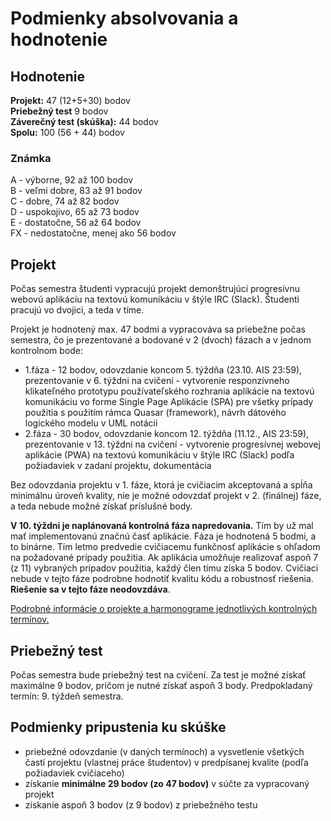 # Podmienky absolvovania a hodnotenie


## Hodnotenie
**Projekt:** 47 (12+5+30) bodov   
**Priebežný test** 9 bodov    
**Záverečný test (skúška):** 44 bodov    
**Spolu:** 100 (56 + 44) bodov    

### Známka
A - výborne, 92 až 100 bodov   
B - veľmi dobre, 83 až 91 bodov    
C - dobre, 74 až 82  bodov  
D - uspokojivo, 65 až 73 bodov    
E - dostatočne, 56 až 64 bodov  
FX - nedostatočne, menej ako 56 bodov


## Projekt
Počas semestra študenti vypracujú projekt demonštrujúci progresívnu webovú aplikáciu na textovú komunikáciu v štýle IRC (Slack). Študenti pracujú vo dvojici, a teda v tíme.

Projekt je hodnotený max. 47 bodmi a vypracováva sa priebežne počas semestra, čo je prezentované a bodované v 2 (dvoch) fázach a v jednom kontrolnom bode:

* 1.fáza  - 12 bodov, odovzdanie koncom 5. týždňa (23.10. AIS 23:59), prezentovanie v 6. týždni na cvičení - vytvorenie responzívneho klikateľného prototypu používateľského rozhrania aplikácie na textovú komunikáciu vo forme Single Page Aplikácie (SPA) pre všetky prípady použitia s použitím rámca Quasar (framework), návrh dátového logického modelu v UML notácii
* 2.fáza - 30 bodov, odovzdanie koncom 12. týždňa (11.12., AIS 23:59), prezentovanie v 13. týždni na cvičení - vytvorenie progresívnej webovej aplikácie (PWA) na textovú komunikáciu v štýle IRC (Slack) podľa požiadaviek v zadaní projektu, dokumentácia

Bez odovzdania projektu v 1. fáze, ktorá je cvičiacim akceptovaná a spĺňa minimálnu úroveň kvality, nie je možné odovzdať projekt v 2. (finálnej) fáze, a teda nebude možné získať príslušné body.

**V 10. týždni je naplánovaná kontrolná fáza napredovania.** Tím by už mal mať implementovanú značnú časť aplikácie. Fáza je hodnotená 5 bodmi, a to binárne. Tím letmo predvedie cvičiacemu funkčnosť aplikácie s ohľadom na požadované prípady použitia. Ak aplikácia umožňuje realizovať aspoň 7 (z 11) vybraných prípadov použitia, každý člen tímu získa 5 bodov. Cvičiaci nebude v tejto fáze podrobne hodnotiť kvalitu kódu a robustnosť riešenia. **Riešenie sa v tejto fáze neodovzdáva**.

[Podrobné informácie o projekte a harmonograme jednotlivých kontrolných termínov.](../semestralny-projekt)


## Priebežný test
Počas semestra bude priebežný test na cvičení. Za test je možné získať maximálne 9 bodov, pričom je nutné získať aspoň 3 body.
Predpokladaný termín: 9. týždeň semestra.

## Podmienky pripustenia ku skúške
* priebežné odovzdanie (v daných termínoch) a vysvetlenie všetkých častí projektu (vlastnej práce študentov) v predpísanej kvalite (podľa požiadaviek cvičiaceho)
* získanie **minimálne 29 bodov (zo 47 bodov)** v súčte za vypracovaný projekt
* získanie aspoň 3 bodov (z 9 bodov) z priebežného testu
